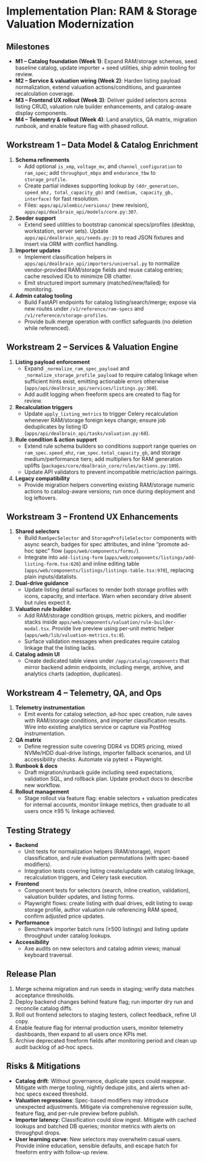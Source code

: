 # Implementation Plan: RAM & Storage Valuation Modernization

## Milestones
- **M1 – Catalog foundation (Week 1)**: Expand RAM/storage schemas, seed baseline catalog, update importer + seed utilities, ship admin tooling for review.
- **M2 – Service & valuation wiring (Week 2)**: Harden listing payload normalization, extend valuation actions/conditions, and guarantee recalculation coverage.
- **M3 – Frontend UX rollout (Week 3)**: Deliver guided selectors across listing CRUD, valuation rule builder enhancements, and catalog-aware display components.
- **M4 – Telemetry & rollout (Week 4)**: Land analytics, QA matrix, migration runbook, and enable feature flag with phased rollout.

## Workstream 1 – Data Model & Catalog Enrichment
1. **Schema refinements**
   - Add optional `is_xmp`, `voltage_mv`, and `channel_configuration` to `ram_spec`; add `throughput_mbps` and `endurance_tbw` to `storage_profile`.
   - Create partial indexes supporting lookup by `(ddr_generation, speed_mhz, total_capacity_gb)` and `(medium, capacity_gb, interface)` for fast resolution.
   - Files: `apps/api/alembic/versions/` (new revision), `apps/api/dealbrain_api/models/core.py:307`.
2. **Seeder support**
   - Extend seed utilities to bootstrap canonical specs/profiles (desktop, workstation, server sets). Update `apps/api/dealbrain_api/seeds.py:19` to read JSON fixtures and insert via ORM with conflict handling.
3. **Importer updates**
   - Implement classification helpers in `apps/api/dealbrain_api/importers/universal.py` to normalize vendor-provided RAM/storage fields and reuse catalog entries; cache resolved IDs to minimize DB chatter.
   - Emit structured import summary (matched/new/failed) for monitoring.
4. **Admin catalog tooling**
   - Build FastAPI endpoints for catalog listing/search/merge; expose via new routes under `/v1/reference/ram-specs` and `/v1/reference/storage-profiles`.
   - Provide bulk merge operation with conflict safeguards (no deletion while referenced).

## Workstream 2 – Services & Valuation Engine
1. **Listing payload enforcement**
   - Expand `_normalize_ram_spec_payload` and `_normalize_storage_profile_payload` to require catalog linkage when sufficient hints exist, emitting actionable errors otherwise (`apps/api/dealbrain_api/services/listings.py:360`).
   - Add audit logging when freeform specs are created to flag for review.
2. **Recalculation triggers**
   - Update `apply_listing_metrics` to trigger Celery recalculation whenever RAM/storage foreign keys change; ensure job deduplicates by listing ID (`apps/api/dealbrain_api/tasks/valuation.py:68`).
3. **Rule condition & action support**
   - Extend rule schema builders so conditions support range queries on `ram_spec.speed_mhz`, `ram_spec.total_capacity_gb`, and storage medium/performance tiers; add multipliers for RAM generation uplifts (`packages/core/dealbrain_core/rules/actions.py:109`).
   - Update API validators to prevent incompatible metric/action pairings.
4. **Legacy compatibility**
   - Provide migration helpers converting existing RAM/storage numeric actions to catalog-aware versions; run once during deployment and log leftovers.

## Workstream 3 – Frontend UX Enhancements
1. **Shared selectors**
   - Build `RamSpecSelector` and `StorageProfileSelector` components with async search, badges for spec attributes, and inline “promote ad-hoc spec” flow (`apps/web/components/forms/`).
   - Integrate into `add-listing-form` (`apps/web/components/listings/add-listing-form.tsx:626`) and inline editing table (`apps/web/components/listings/listings-table.tsx:970`), replacing plain inputs/datalists.
2. **Dual-drive guidance**
   - Update listing detail surfaces to render both storage profiles with icons, capacity, and interface. Warn when secondary drive absent but rules expect it.
3. **Valuation rule builder**
   - Add RAM/storage condition groups, metric pickers, and modifier stacks inside `apps/web/components/valuation/rule-builder-modal.tsx`. Provide live preview using per-unit metric helper (`apps/web/lib/valuation-metrics.ts:8`).
   - Surface validation messages when predicates require catalog linkage that the listing lacks.
4. **Catalog admin UI**
   - Create dedicated table views under `/app/catalog/components` that mirror backend admin endpoints, including merge, archive, and analytics charts (adoption, duplicates).

## Workstream 4 – Telemetry, QA, and Ops
1. **Telemetry instrumentation**
   - Emit events for catalog selection, ad-hoc spec creation, rule saves with RAM/storage conditions, and importer classification results. Wire into existing analytics service or capture via PostHog instrumentation.
2. **QA matrix**
   - Define regression suite covering DDR4 vs DDR5 pricing, mixed NVMe/HDD dual-drive listings, importer fallback scenarios, and UI accessibility checks. Automate via pytest + Playwright.
3. **Runbook & docs**
   - Draft migration/runback guide including seed expectations, validation SQL, and rollback plan. Update product docs to describe new workflow.
4. **Rollout management**
   - Stage rollout via feature flag: enable selectors + valuation predicates for internal accounts, monitor linkage metrics, then graduate to all users once ≥95 % linkage achieved.

## Testing Strategy
- **Backend**
  - Unit tests for normalization helpers (RAM/storage), import classification, and rule evaluation permutations (with spec-based modifiers).
  - Integration tests covering listing create/update with catalog linkage, recalculation triggers, and Celery task execution.
- **Frontend**
  - Component tests for selectors (search, inline creation, validation), valuation builder updates, and listing forms.
  - Playwright flows: create listing with dual drives, edit listing to swap storage profile, author valuation rule referencing RAM speed, confirm adjusted price updates.
- **Performance**
  - Benchmark importer batch runs (≥500 listings) and listing update throughput under catalog lookups.
- **Accessibility**
  - Axe audits on new selectors and catalog admin views; manual keyboard traversal.

## Release Plan
1. Merge schema migration and run seeds in staging; verify data matches acceptance thresholds.
2. Deploy backend changes behind feature flag; run importer dry run and reconcile catalog diffs.
3. Roll out frontend selectors to staging testers, collect feedback, refine UI copy.
4. Enable feature flag for internal production users, monitor telemetry dashboards, then expand to all users once KPIs met.
5. Archive deprecated freeform fields after monitoring period and clean up audit backlog of ad-hoc specs.

## Risks & Mitigations
- **Catalog drift**: Without governance, duplicate specs could reappear. Mitigate with merge tooling, nightly dedupe jobs, and alerts when ad-hoc specs exceed threshold.
- **Valuation regressions**: Spec-based modifiers may introduce unexpected adjustments. Mitigate via comprehensive regression suite, feature flag, and per-rule preview before publish.
- **Importer latency**: Classification could slow ingest. Mitigate with cached lookups and batched DB queries; monitor metrics with alerts on throughput drops.
- **User learning curve**: New selectors may overwhelm casual users. Provide inline education, sensible defaults, and escape hatch for freeform entry with follow-up review.
